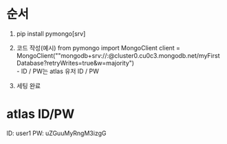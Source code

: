 # 순서
1. pip install pymongo[srv]

2. 코드 작성(예시)
from pymongo import MongoClient
client = MongoClient(""mongodb+srv://<ID>:<password>@cluster0.cu0c3.mongodb.net/myFirstDatabase?retryWrites=true&w=majority")  
        - ID / PW는 atlas 유저 ID / PW

3. 세팅 완료

# atlas ID/PW
ID: user1
PW: uZGuuMyRngM3izgG
